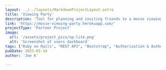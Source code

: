 ```yaml
---
layout: ../../layouts/MarkdownProjectLayout.astro
title: 'Viewing Party'
description: 'Tool for planning and inviting friends to a movie viewing party'
link: 'https://movie-viewing-party.herokuapp.com/'
projectType: 'Partner Project'
image: 
  url: '/assets/project_pics/vp-lite.png' 
  alt: 'Screenshot of users dashboard'
tags: ["Ruby on Rails", "REST API", "Bootstrap", "Authorization & Authentication", "Heroku"]
pubDate: 2023-01-14
author: 'Joe K'

---
```

